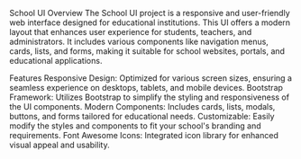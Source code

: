 School UI
Overview
The School UI project is a responsive and user-friendly web interface designed for educational institutions. This UI offers a modern layout that enhances user experience for students, teachers, and administrators. It includes various components like navigation menus, cards, lists, and forms, making it suitable for school websites, portals, and educational applications.

Features
Responsive Design: Optimized for various screen sizes, ensuring a seamless experience on desktops, tablets, and mobile devices.
Bootstrap Framework: Utilizes Bootstrap to simplify the styling and responsiveness of the UI components.
Modern Components: Includes cards, lists, modals, buttons, and forms tailored for educational needs.
Customizable: Easily modify the styles and components to fit your school's branding and requirements.
Font Awesome Icons: Integrated icon library for enhanced visual appeal and usability.
